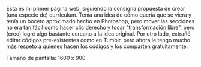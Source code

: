 Esta es mi primer página web, siguiendo la consigna propuesta de crear (una especie de) curriculum. 
Tenía una idea de cómo quería que se viera y tenía un boceto aproximado hecho en Photoshop, pero mover las secciones no era tan fácil como hacer clic derecho y tocar "transformación libre", pero (creo) logré algo bastante cercano a la idea original. Por otro lado, extrañé editar códigos pre-existentes como en Tumblr, pero ahora le tengo mucho más respeto a quienes hacen los códigos y los comparten gratuitamente. 

Tamaño de pantalla: 1600 x 900
